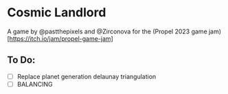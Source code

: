 Cosmic Landlord
===============
A game by @pastthepixels and @Zirconova for the (Propel 2023 game jam)[https://itch.io/jam/propel-game-jam]


## To Do:
- [ ] Replace planet generation delaunay triangulation
- [ ] BALANCING
